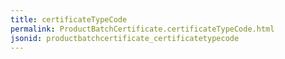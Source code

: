 ```yaml
---
title: certificateTypeCode
permalink: ProductBatchCertificate.certificateTypeCode.html
jsonid: productbatchcertificate_certificatetypecode
---
```

